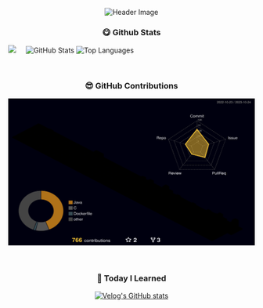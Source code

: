 <p align="center">
  <img src="https://capsule-render.vercel.app/api?type=waving&color=fbf72a&fontColor=f7f5f5&height=200&section=header&text=Claire%20J&fontSize=80&fontAlignY=40" alt="Header Image">
</p>
<!-- FCB6D0 -->

<h3 align="center">😋 Github Stats</h3>

<p>
  <img align="left" width="7.15%" src="https://github.com/kjeon0901/kjeon0901/assets/51190120/6df96b3b-d611-4a0c-a4cd-428eb77b4040">  
  <img align="center" width="46%" src="https://github-readme-stats.vercel.app/api?username=kjeon0901&show_icons=true" alt="GitHub Stats">  
  <img align="center" width="35%" src="https://github-readme-stats.vercel.app/api/top-langs/?username=kjeon0901&layout=compact" alt="Top Languages">  
  
</p>

<br>

<h3 align="center">😎 GitHub Contributions</h3>

<p align="center">
  <img src="./profile-3d-contrib/profile-night-rainbow.svg" alt="GitHub Contributions" width="600" height="300">
</p>

<br>

<h3 align="center">🤗 Today I Learned</h3>

<div align=center>
  
  [![Velog's GitHub stats](https://velog-readme-stats.vercel.app/api?name=kjeon0901&tag=TIL)](https://velog-readme-stats.vercel.app/api/redirect?name=kjeon0901&tag=TIL)
</div>

<br>

<!--
### Hi there 👋

- 🔭 I’m currently working on ...
- 🌱 I’m currently learning ...
- 👯 I’m looking to collaborate on ...
- 🤔 I’m looking for help with ...
- 💬 Ask me about ...
- 📫 How to reach me: ...
- 😄 Pronouns: ...
- ⚡ Fun fact: ...
-->

